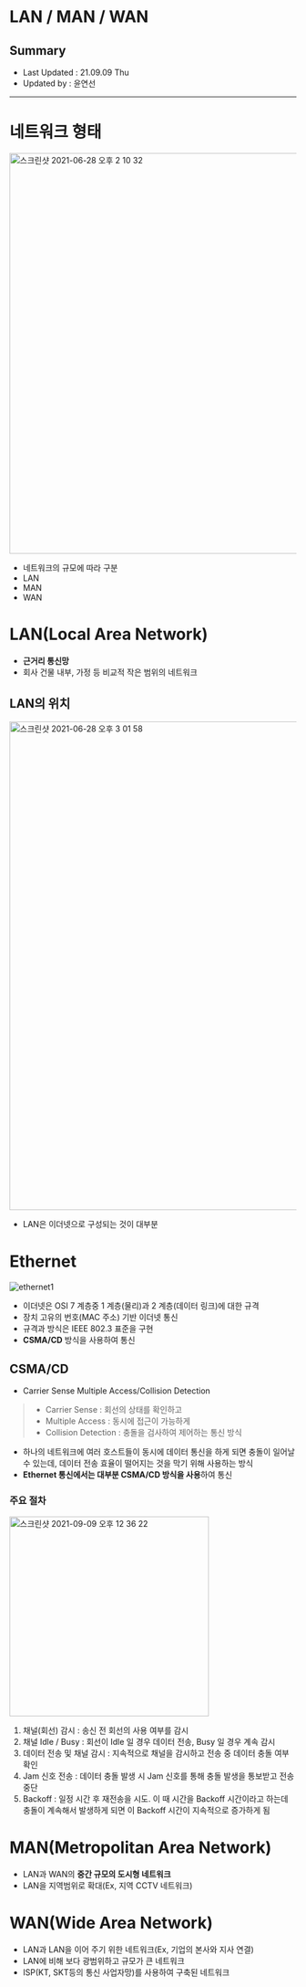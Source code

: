 LAN / MAN / WAN
====================================
## Summary
- Last Updated : 21.09.09 Thu   
- Updated by : 윤연선
-----------------------------------

# 네트워크 형태
   
<img width="702" alt="스크린샷 2021-06-28 오후 2 10 32" src="https://user-images.githubusercontent.com/57285121/123583490-9bd35600-d81a-11eb-8401-36d6caea2358.png">
   
* 네트워크의 규모에 따라 구분
* LAN
* MAN
* WAN

# LAN(Local Area Network)
* **근거리 통신망**
* 회사 건물 내부, 가정 등 비교적 작은 범위의 네트워크

## LAN의 위치
   
<img width="856" alt="스크린샷 2021-06-28 오후 3 01 58" src="https://user-images.githubusercontent.com/57285121/123587815-cb399100-d821-11eb-9ffb-90e60c6ef5ce.png">
   
* LAN은 이더넷으로 구성되는 것이 대부분

# Ethernet
   
![ethernet1](https://user-images.githubusercontent.com/57285121/115180161-e98f5c00-a10f-11eb-8638-e819d738e0b8.PNG)   
   
* 이더넷은 OSI 7 계층중 1 계층(물리)과 2 계층(데이터 링크)에 대한 규격
* 장치 고유의 번호(MAC 주소) 기반 이더넷 통신
* 규격과 방식은 IEEE 802.3 표준을 구현
* **CSMA/CD** 방식을 사용하여 통신

## CSMA/CD
* Carrier Sense Multiple Access/Collision Detection   
> * Carrier Sense : 회선의 상태를 확인하고   
> * Multiple Access : 동시에 접근이 가능하게   
> * Collision Detection : 충돌을 검사하여 제어하는 통신 방식   
* 하나의 네트워크에 여러 호스트들이 동시에 데이터 통신을 하게 되면 충돌이 일어날 수 있는데, 데이터 전송 효율이 떨어지는 것을 막기 위해 사용하는 방식
* **Ethernet 통신에서는 대부분 CSMA/CD 방식을 사용**하여 통신

### 주요 절차
   
<img width="350" alt="스크린샷 2021-09-09 오후 12 36 22" src="https://user-images.githubusercontent.com/57285121/132618261-97551e3f-78ac-45ce-b2a5-ebcd5ced88ea.png">
   
1. 채널(회선) 감시 : 송신 전 회선의 사용 여부를 감시
2. 채널 Idle / Busy : 회선이 Idle 일 경우 데이터 전송, Busy 일 경우 계속 감시
3. 데이터 전송 및 채널 감시 : 지속적으로 채널을 감시하고 전송 중 데이터 충돌 여부 확인
4. Jam 신호 전송 : 데이터 충돌 발생 시 Jam 신호를 통해 충돌 발생을 통보받고 전송 중단
5. Backoff : 일정 시간 후 재전송을 시도. 이 때 시간을 Backoff 시간이라고 하는데 충돌이 계속해서 발생하게 되면 이 Backoff 시간이 지속적으로 증가하게 됨   
 
# MAN(Metropolitan Area Network)
* LAN과 WAN의 **중간 규모의 도시형 네트워크**
* LAN을 지역범위로 확대(Ex, 지역 CCTV 네트워크)

# WAN(Wide Area Network)
* LAN과 LAN을 이어 주기 위한 네트워크(Ex, 기업의 본사와 지사 연결)
* LAN에 비해 보다 광범위하고 규모가 큰 네트워크
* ISP(KT, SKT등의 통신 사업자망)를 사용하여 구축된 네트워크
